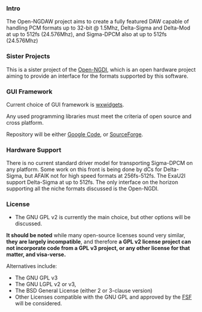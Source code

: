 ### Intro ###
The Open-NGDAW project aims to create a fully featured DAW capable of handling PCM formats up to 32-bit @ 1.5Mhz, Delta-Sigma and Delta-Mod at up to 512fs (24.576Mhz), and Sigma-DPCM also at up to 512fs (24.576Mhz)

### Sister Projects ###
This is a sister project of the [Open-NGDI](http://code.google.com/p/open-ngdi/), which is an open hardware project aiming to provide an interface for the formats supported by this software.

### GUI Framework ###
Current choice of GUI framework is [wxwidgets](http://www.wxwidgets.org/).

Any used programming libraries must meet the criteria of open source and cross platform.

Repository will be either [Google Code](http://code.google.com/), or [SourceForge](http://sourceforge.net/).

### Hardware Support ###
There is no current standard driver model for transporting Sigma-DPCM on any platform. Some work on this front is being done by dCs for Delta-Sigma, but AFAIK not for high speed formats at 256fs-512fs. The ExaU2I support Delta-Sigma at up to 512fs. The only interface on the horizon supporting all the niche formats discussed is the Open-NGDI.

### License ###
  * The GNU GPL v2 is currently the main choice, but other options will be discussed.

**It should be noted** while many open-source licenses sound very similar, **they are largely incompatible**, and therefore **a GPL v2 license project can not incorporate code from a GPL v3 project, or any other license for that matter, and visa-verse.**

Alternatives include:
  * The GNU GPL v3
  * The GNU LGPL v2 or v3,
  * The BSD General License (either 2 or 3-clause version)
  * Other Licenses compatible with the GNU GPL and approved by the [FSF](http://www.fsf.org/) will be considered.
